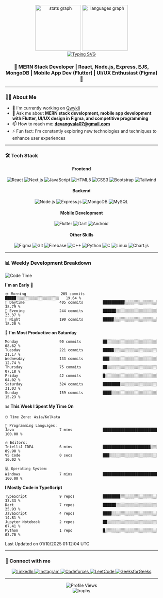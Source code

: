 <div align="center">
  <img src="https://github-readme-stats.vercel.app/api?username=devang-vala&hide_title=false&hide_rank=false&show_icons=true&include_all_commits=true&count_private=true&disable_animations=false&theme=dracula&locale=en&hide_border=false&order=1" height="150" alt="stats graph"  />
  <img src="https://github-readme-stats.vercel.app/api/top-langs?username=devang-vala&locale=en&hide_title=false&layout=compact&card_width=320&langs_count=5&theme=dracula&hide_border=false&order=2" height="150" alt="languages graph"  />
</div>

<div align="center">
  <a href="https://git.io/typing-svg"><img src="https://readme-typing-svg.demolab.com?font=Fira+Code&pause=1000&center=true&width=435&lines=Hi+%F0%9F%91%8B%2C+I'm+Devang" alt="Typing SVG" /></a>
</div>

<div align="center">
  <h3>🚀 MERN Stack Developer | React, Node.js, Express, EJS, MongoDB | Mobile App Dev (Flutter) | UI/UX Enthusiast (Figma) 🎨</h3>
</div>

---

### 👨‍💻 About Me

- 🔭 I'm currently working on [Qwykli](https://github.com/anooprai5791/Qwykli)
- 💬 Ask me about **MERN stack development, mobile app development with Flutter, UI/UX design in Figma, and competitive programming**
- 📫 How to reach me: **devangvala07@gmail.com**
- ⚡ Fun fact: I'm constantly exploring new technologies and techniques to enhance user experiences

---

### 🛠️ Tech Stack

<div align="center">
  <h4>Frontend</h4>
  <img src="https://img.shields.io/badge/React-61DAFB?style=for-the-badge&logo=react&logoColor=black" alt="React" />
  <img src="https://img.shields.io/badge/Next.js-000000?style=for-the-badge&logo=nextdotjs&logoColor=white" alt="Next.js" />
  <img src="https://img.shields.io/badge/JavaScript-F7DF1E?style=for-the-badge&logo=javascript&logoColor=black" alt="JavaScript" />
  <img src="https://img.shields.io/badge/HTML5-E34F26?style=for-the-badge&logo=html5&logoColor=white" alt="HTML5" />
  <img src="https://img.shields.io/badge/CSS3-1572B6?style=for-the-badge&logo=css3&logoColor=white" alt="CSS3" />
  <img src="https://img.shields.io/badge/Bootstrap-7952B3?style=for-the-badge&logo=bootstrap&logoColor=white" alt="Bootstrap" />
  <img src="https://img.shields.io/badge/Tailwind_CSS-38B2AC?style=for-the-badge&logo=tailwind-css&logoColor=white" alt="Tailwind" />
  
  <h4>Backend</h4>
  <img src="https://img.shields.io/badge/Node.js-339933?style=for-the-badge&logo=nodedotjs&logoColor=white" alt="Node.js" />
  <img src="https://img.shields.io/badge/Express.js-000000?style=for-the-badge&logo=express&logoColor=white" alt="Express.js" />
  <img src="https://img.shields.io/badge/MongoDB-47A248?style=for-the-badge&logo=mongodb&logoColor=white" alt="MongoDB" />
  <img src="https://img.shields.io/badge/MySQL-4479A1?style=for-the-badge&logo=mysql&logoColor=white" alt="MySQL" />
  
  <h4>Mobile Development</h4>
  <img src="https://img.shields.io/badge/Flutter-02569B?style=for-the-badge&logo=flutter&logoColor=white" alt="Flutter" />
  <img src="https://img.shields.io/badge/Dart-0175C2?style=for-the-badge&logo=dart&logoColor=white" alt="Dart" />
  <img src="https://img.shields.io/badge/Android-3DDC84?style=for-the-badge&logo=android&logoColor=white" alt="Android" />
  
  <h4>Other Skills</h4>
  <img src="https://img.shields.io/badge/Figma-F24E1E?style=for-the-badge&logo=figma&logoColor=white" alt="Figma" />
  <img src="https://img.shields.io/badge/Git-F05032?style=for-the-badge&logo=git&logoColor=white" alt="Git" />
  <img src="https://img.shields.io/badge/Firebase-FFCA28?style=for-the-badge&logo=firebase&logoColor=black" alt="Firebase" />
  <img src="https://img.shields.io/badge/C++-00599C?style=for-the-badge&logo=cplusplus&logoColor=white" alt="C++" />
  <img src="https://img.shields.io/badge/Python-3776AB?style=for-the-badge&logo=python&logoColor=white" alt="Python" />
  <img src="https://img.shields.io/badge/C-A8B9CC?style=for-the-badge&logo=c&logoColor=black" alt="C" />
  <img src="https://img.shields.io/badge/Linux-FCC624?style=for-the-badge&logo=linux&logoColor=black" alt="Linux" />
  <img src="https://img.shields.io/badge/Chart.js-FF6384?style=for-the-badge&logo=chartdotjs&logoColor=white" alt="Chart.js" />
</div>

---

### 📊 Weekly Development Breakdown

<!--START_SECTION:waka-->
![Code Time](http://img.shields.io/badge/Code%20Time-96%20hrs%2055%20mins-blue)

**I'm an Early 🐤** 

```text
🌞 Morning                205 commits         █████░░░░░░░░░░░░░░░░░░░░   19.64 % 
🌆 Daytime                405 commits         ██████████░░░░░░░░░░░░░░░   38.79 % 
🌃 Evening                244 commits         ██████░░░░░░░░░░░░░░░░░░░   23.37 % 
🌙 Night                  190 commits         █████░░░░░░░░░░░░░░░░░░░░   18.20 % 
```
📅 **I'm Most Productive on Saturday** 

```text
Monday                   90 commits          ██░░░░░░░░░░░░░░░░░░░░░░░   08.62 % 
Tuesday                  221 commits         █████░░░░░░░░░░░░░░░░░░░░   21.17 % 
Wednesday                133 commits         ███░░░░░░░░░░░░░░░░░░░░░░   12.74 % 
Thursday                 75 commits          ██░░░░░░░░░░░░░░░░░░░░░░░   07.18 % 
Friday                   42 commits          █░░░░░░░░░░░░░░░░░░░░░░░░   04.02 % 
Saturday                 324 commits         ████████░░░░░░░░░░░░░░░░░   31.03 % 
Sunday                   159 commits         ████░░░░░░░░░░░░░░░░░░░░░   15.23 % 
```


📊 **This Week I Spent My Time On** 

```text
🕑︎ Time Zone: Asia/Kolkata

💬 Programming Languages: 
Java                     7 mins              █████████████████████████   100.00 % 

🔥 Editors: 
IntelliJ IDEA            6 mins              ██████████████████████░░░   89.98 % 
VS Code                  0 secs              ███░░░░░░░░░░░░░░░░░░░░░░   10.02 % 

💻 Operating System: 
Windows                  7 mins              █████████████████████████   100.00 % 
```

**I Mostly Code in TypeScript** 

```text
TypeScript               9 repos             ████████░░░░░░░░░░░░░░░░░   33.33 % 
Dart                     7 repos             ██████░░░░░░░░░░░░░░░░░░░   25.93 % 
JavaScript               4 repos             ████░░░░░░░░░░░░░░░░░░░░░   14.81 % 
Jupyter Notebook         2 repos             ██░░░░░░░░░░░░░░░░░░░░░░░   07.41 % 
Python                   1 repo              █░░░░░░░░░░░░░░░░░░░░░░░░   03.70 % 
```




 Last Updated on 01/10/2025 01:12:04 UTC
<!--END_SECTION:waka-->

---

### 🤝 Connect with me

<p align="center">
  <a href="https://linkedin.com/in/devang-vala" target="_blank">
    <img src="https://img.shields.io/badge/LinkedIn-0077B5?style=for-the-badge&logo=linkedin&logoColor=white" alt="LinkedIn"/>
  </a>
  <a href="https://instagram.com/devang_vala07" target="_blank">
    <img src="https://img.shields.io/badge/Instagram-E4405F?style=for-the-badge&logo=instagram&logoColor=white" alt="Instagram"/>
  </a>
  <a href="https://codeforces.com/profile/devang_vala" target="_blank">
    <img src="https://img.shields.io/badge/Codeforces-445f9d?style=for-the-badge&logo=codeforces&logoColor=white" alt="Codeforces"/>
  </a>
  <a href="https://www.leetcode.com/devang_vala07" target="_blank">
    <img src="https://img.shields.io/badge/LeetCode-FFA116?style=for-the-badge&logo=leetcode&logoColor=black" alt="LeetCode"/>
  </a>
  <a href="https://auth.geeksforgeeks.org/user/devangvala07" target="_blank">
    <img src="https://img.shields.io/badge/GeeksforGeeks-2F8D46?style=for-the-badge&logo=geeksforgeeks&logoColor=white" alt="GeeksforGeeks"/>
  </a>
</p>

---

<div align="center">
  <img src="https://komarev.com/ghpvc/?username=devang-vala&label=Profile%20views&color=0e75b6&style=flat" alt="Profile Views" />
</div>

<div align="center">
  <img src="https://github-profile-trophy.vercel.app/?username=devang-vala&theme=dracula&column=7" alt="trophy" />
</div>
